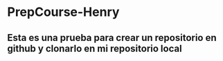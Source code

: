 # PrepCourse-Henry
## Esta es una prueba para crear un repositorio en github y clonarlo en mi repositorio local